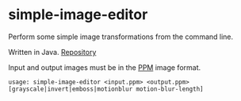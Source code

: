 # simple-image-editor

Perform some simple image transformations from the command line.

Written in Java. [Repository](https://github.com/goromal/simple-image-editor)

Input and output images must be in the [PPM](https://netpbm.sourceforge.net/doc/ppm.html) image format.

```
usage: simple-image-editor <input.ppm> <output.ppm> [grayscale|invert|emboss|motionblur motion-blur-length]
```


